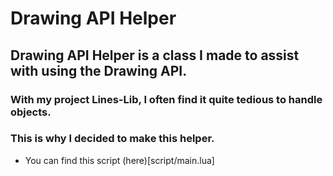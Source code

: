 # Drawing API Helper

## Drawing API Helper is a class I made to assist with using the Drawing API.
### With my project Lines-Lib, I often find it quite tedious to handle objects.
### This is why I decided to make this helper.

- You can find this script (here)[script/main.lua]
